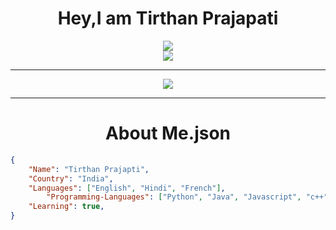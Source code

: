 <div align="center">
  <h1 >Hey,I am Tirthan Prajapati</h1>
	<div>
        <img src="https://komarev.com/ghpvc/?username=zero2ditf&label=Profile-+Views">
       </div>
  <img src="https://github-profile-trophy.vercel.app/?username=zero2ditf&theme=onedark">
  <hr>
  <img src="https://github-readme-stats.vercel.app/api?username=zero2ditf&&show_icons=true&title_color=000000&icon_color=8B008B&text_color=black&bg_color=white">
  <hr>
  <h1>About Me.json</h1>
</div>

```json
{ 
	"Name": "Tirthan Prajapti",
	"Country": "India",
	"Languages": ["English", "Hindi", "French"],
        "Programming-Languages": ["Python", "Java", "Javascript", "c++", "c", "css", "html"],
	"Learning": true,
}
```
